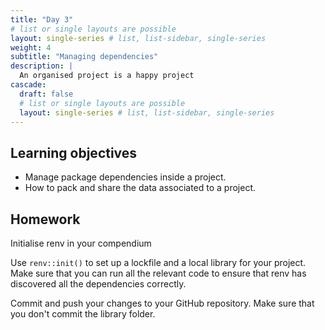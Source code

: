 ```yaml
---
title: "Day 3"
# list or single layouts are possible
layout: single-series # list, list-sidebar, single-series
weight: 4
subtitle: "Managing dependencies"
description: |
  An organised project is a happy project
cascade:
  draft: false
  # list or single layouts are possible
  layout: single-series # list, list-sidebar, single-series
---
```


## Learning objectives

-   Manage package dependencies inside a project.
-   How to pack and share the data associated to a project.


## Homework

<div class = "activity">

Initialise renv in your compendium

Use `renv::init()` to set up a lockfile and a local library for your project.
Make sure that you can run all the relevant code to ensure that renv has discovered all the dependencies correctly.

Commit and push your changes to your GitHub repository.
Make sure that you don't commit the library folder.

</div>



